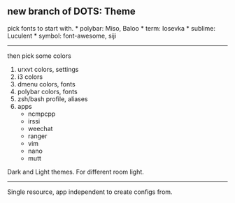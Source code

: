 ## new branch of DOTS: Theme

pick fonts to start with.
    * polybar: Miso, Baloo
    * term: Iosevka
    * sublime: Luculent
    * symbol: font-awesome, siji

---

then pick some colors

1. urxvt colors, settings
2. i3 colors
3. dmenu colors, fonts
4. polybar colors, fonts
5. zsh/bash profile, aliases
6. apps
    * ncmpcpp
    * irssi
    * weechat
    * ranger
    * vim
    * nano
    * mutt

Dark and Light themes.
For different room light.

---

Single resource, app independent
to create configs from.
